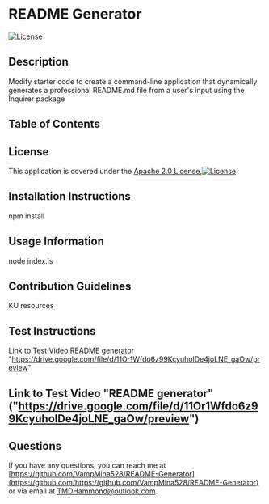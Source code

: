 
  # README Generator

  [![License](https://img.shields.io/badge/License-Apache_2.0-blue.svg)](https://opensource.org/licenses/Apache-2.0)

 
  ## Description
  Modify starter code to create a command-line application that dynamically generates a professional README.md file from a user's input using the Inquirer package

  ## Table of Contents

   ## License
  This application is covered under the [Apache 2.0 License](https://opensource.org/licenses/Apache-2.0),[![License](https://img.shields.io/badge/License-Apache_2.0-blue.svg)](https://opensource.org/licenses/Apache-2.0).



  ## Installation Instructions
  npm install

  ## Usage Information
  node index.js

  ## Contribution Guidelines
  KU resources

  ## Test Instructions
  Link to Test Video README generator "https://drive.google.com/file/d/11Or1Wfdo6z99KcyuholDe4joLNE_gaOw/preview"
  ## Link to Test Video "README generator" ("https://drive.google.com/file/d/11Or1Wfdo6z99KcyuholDe4joLNE_gaOw/preview")

  ## Questions
  If you have any questions, you can reach me at [https://github.com/VampMina528/README-Generator](https://github.com/https://github.com/VampMina528/README-Generator) or via email at TMDHammond@outlook.com.